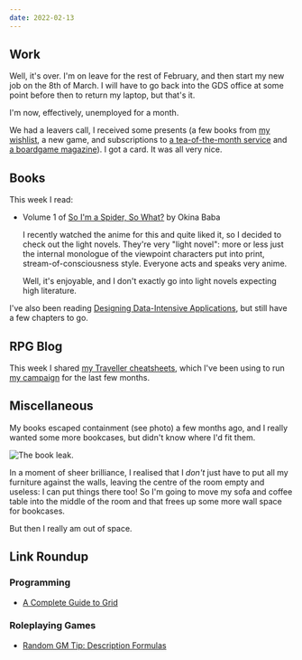 ```yaml
---
date: 2022-02-13
---
```


## Work

Well, it's over.  I'm on leave for the rest of February, and then
start my new job on the 8th of March.  I will have to go back into the
GDS office at some point before then to return my laptop, but that's
it.

I'm now, effectively, unemployed for a month.

We had a leavers call, I received some presents (a few books from [my
wishlist][], a new game, and subscriptions to [a tea-of-the-month
service][] and [a boardgame magazine][]).  I got a card.  It was all
very nice.

[my wishlist]: book-wishlist.html
[a tea-of-the-month service]: https://www.bruutea.co.uk/
[a boardgame magazine]: https://senetmagazine.com/


## Books

This week I read:

- Volume 1 of [So I'm a Spider, So What?][] by Okina Baba

  I recently watched the anime for this and quite liked it, so I
  decided to check out the light novels.  They're very "light novel":
  more or less just the internal monologue of the viewpoint characters
  put into print, stream-of-consciousness style.  Everyone acts and
  speaks very anime.

  Well, it's enjoyable, and I don't exactly go into light novels
  expecting high literature.

I've also been reading [Designing Data-Intensive Applications][], but
still have a few chapters to go.

[So I'm a Spider, So What?]: https://en.wikipedia.org/wiki/So_I%27m_a_Spider,_So_What%3F
[Designing Data-Intensive Applications]: https://dataintensive.net/


## RPG Blog

This week I shared [my Traveller cheatsheets][], which I've been using
to run [my campaign][] for the last few months.

[my Traveller cheatsheets]: https://www.lookwhattheshoggothdraggedin.com/post/traveller-cheatsheets.html
[my campaign]: campaign-notes-2021-10-traveller.html


## Miscellaneous

My books escaped containment (see photo) a few months ago, and I
really wanted some more bookcases, but didn't know where I'd fit them.

![The book leak.](notes/178/book-leak.jpg)

In a moment of sheer brilliance, I realised that I *don't* just have
to put all my furniture against the walls, leaving the centre of the
room empty and useless: I can put things there too!  So I'm going to
move my sofa and coffee table into the middle of the room and that
frees up some more wall space for bookcases.

But then I really am out of space.


## Link Roundup

### Programming

- [A Complete Guide to Grid](https://css-tricks.com/snippets/css/complete-guide-grid/)

### Roleplaying Games

- [Random GM Tip: Description Formulas](https://thealexandrian.net/wordpress/47328/roleplaying-games/random-gm-tip-description-formulas)
